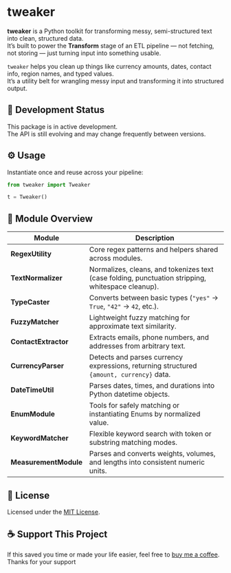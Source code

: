 # tweaker

**tweaker** is a Python toolkit for transforming messy, semi-structured text into clean, structured data.  
It’s built to power the **Transform** stage of an ETL pipeline — not fetching, not storing — just turning input into something usable.

`tweaker` helps you clean up things like currency amounts, dates, contact info, region names, and typed values.  
It’s a utility belt for wrangling messy input and transforming it into structured output.


## 🚧 Development Status

This package is in active development.  
The API is still evolving and may change frequently between versions.


## ⚙️ Usage

Instantiate once and reuse across your pipeline:

```python
from tweaker import Tweaker

t = Tweaker()
```

## 🧩 Module Overview

| Module | Description |
|---------|--------------|
| **RegexUtility** | Core regex patterns and helpers shared across modules. |
| **TextNormalizer** | Normalizes, cleans, and tokenizes text (case folding, punctuation stripping, whitespace cleanup). |
| **TypeCaster** | Converts between basic types (`"yes"` → `True`, `"42"` → `42`, etc.). |
| **FuzzyMatcher** | Lightweight fuzzy matching for approximate text similarity. |
| **ContactExtractor** | Extracts emails, phone numbers, and addresses from arbitrary text. |
| **CurrencyParser** | Detects and parses currency expressions, returning structured `{amount, currency}` data. |
| **DateTimeUtil** | Parses dates, times, and durations into Python datetime objects. |
| **EnumModule** | Tools for safely matching or instantiating Enums by normalized value. |
| **KeywordMatcher** | Flexible keyword search with token or substring matching modes. |
| **MeasurementModule** | Parses and converts weights, volumes, and lengths into consistent numeric units. |


## 📄 License

Licensed under the [MIT License](LICENSE).


## ☕ Support This Project

If this saved you time or made your life easier, feel free to [buy me a coffee](https://www.buymeacoffee.com/firstflush). Thanks for your support
